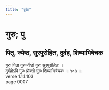 ```yaml
---
title: "दुर्वह"
---
```


# गुरु; पु
## पितृ, ज्येष्ठ, सुरपुरोहित, दुर्वह, शिष्याभिषेचक
गुरुः पिता गुरुर्ज्येष्ठो गुरुः सुरपुरोहितः ।<br />दुर्वहोऽपि गुरुः प्रोक्तो गुरुः शिष्याभिषेचकः ॥ १०३ ॥<br />verse 1.1.1.103<br />page 0007


